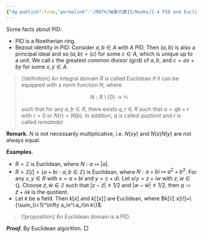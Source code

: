 ```yaml
---
{"dg-publish":true,"permalink":"/MATH/抽象代数II/Nodes/2.4 PID and Euclidean domain/","dgPassFrontmatter":true}
---
```



Some facts about PID:
- PID is a Noetherian ring.
- Bezout identity in PID: Consider $a,b\in A$ with $A$ PID. Then $(a,b)$ is also a principal ideal and so $(a,b)=(c)$ for some $c\in A$, which is unique up to a unit. We call $c$ the greatest common divisor (gcd) of $a,b$, and $c=ax+by$ for some $x,y\in A$.

> [!definition]
> An integral domain $R$ is called Euclidean if it can be equipped with a norm function $N$, where 
> 
> $$N:R\setminus \{0\}\to \mathbb{N}$$
> 
> such that for any $a,b\in R$, there exists $q,r\in R$ such that $a=qb+r$ with $r=0$ or $N(r)<N(b)$. In addition, $q$ is called *quotient* and $r$ is called *remainder*.

**Remark.** $N$ is not necessarily multiplicative, i.e. $N(xy)$ and $N(x)N(y)$ are not always equal.

**Examples.** 
- $R=\mathbb{Z}$ is Euclidean, where $N:a\mapsto|a|$. 
- $R=\mathbb{Z}[i]=\{a+bi:a,b\in \mathbb{Z}\}$ is Euclidean, where $N:a+bi\mapsto a^2+b^2$. For any $x,y\in R$ with $x=a+bi$ and $y=c+di$. Let $x/y=z+iw$ with $z,w\in \mathbb{Q}$. Choose $\widetilde z,\widetilde w\in \mathbb{Z}$ such that $|z-\widetilde z|\leqslant 1/2$ and $|w-\widetilde w|\leqslant 1/2$, then $q:=\widetilde z+i\widetilde w$ is the quotient.
- Let $k$ be a field. Then $k[x]$ and $k[\![ x]\!]$ are Euclidean, where $k[\![ x]\!]=\{\sum_{i=1}^\infty a_ix^i:a_i\in k\}$.


> [!proposition]
> An Euclidean domain is a PID.

**_Proof._**
By Euclidean algorithm.
□
